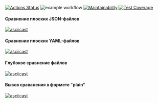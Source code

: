 [![Actions Status](https://github.com/buravlev-arthur/frontend-project-lvl2/workflows/hexlet-check/badge.svg)](https://github.com/buravlev-arthur/frontend-project-lvl2/actions)
![example workflow](https://github.com/buravlev-arthur/frontend-project-lvl2/actions/workflows/linting-and-testing.yml/badge.svg)
[![Maintainability](https://api.codeclimate.com/v1/badges/8e2a092962656c7a24af/maintainability)](https://codeclimate.com/github/buravlev-arthur/frontend-project-lvl2/maintainability)
[![Test Coverage](https://api.codeclimate.com/v1/badges/8e2a092962656c7a24af/test_coverage)](https://codeclimate.com/github/buravlev-arthur/frontend-project-lvl2/test_coverage)

#### Сравнение плоских JSON-файлов
[![asciicast](https://asciinema.org/a/mSrXOHggIjdGAQGX9rW4U3Lf4.svg)](https://asciinema.org/a/mSrXOHggIjdGAQGX9rW4U3Lf4)

#### Сравнение плоских YAML-файлов
[![asciicast](https://asciinema.org/a/yGxOqFate52Ur8dzdqFTSlS9j.svg)](https://asciinema.org/a/yGxOqFate52Ur8dzdqFTSlS9j)

#### Глубокое сравнение файлов
[![asciicast](https://asciinema.org/a/Uyu0AhyTESYr0w3uz2lB9VFQb.svg)](https://asciinema.org/a/Uyu0AhyTESYr0w3uz2lB9VFQb)

#### Вывов сраванения в формете "plain"
[![asciicast](https://asciinema.org/a/1DvLtQurwtJusIIVdUBqWk6Mr.svg)](https://asciinema.org/a/1DvLtQurwtJusIIVdUBqWk6Mr)